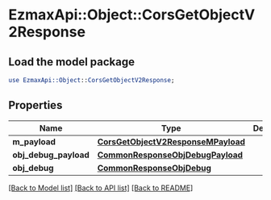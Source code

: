 # EzmaxApi::Object::CorsGetObjectV2Response

## Load the model package
```perl
use EzmaxApi::Object::CorsGetObjectV2Response;
```

## Properties
Name | Type | Description | Notes
------------ | ------------- | ------------- | -------------
**m_payload** | [**CorsGetObjectV2ResponseMPayload**](CorsGetObjectV2ResponseMPayload.md) |  | 
**obj_debug_payload** | [**CommonResponseObjDebugPayload**](CommonResponseObjDebugPayload.md) |  | [optional] 
**obj_debug** | [**CommonResponseObjDebug**](CommonResponseObjDebug.md) |  | [optional] 

[[Back to Model list]](../README.md#documentation-for-models) [[Back to API list]](../README.md#documentation-for-api-endpoints) [[Back to README]](../README.md)


